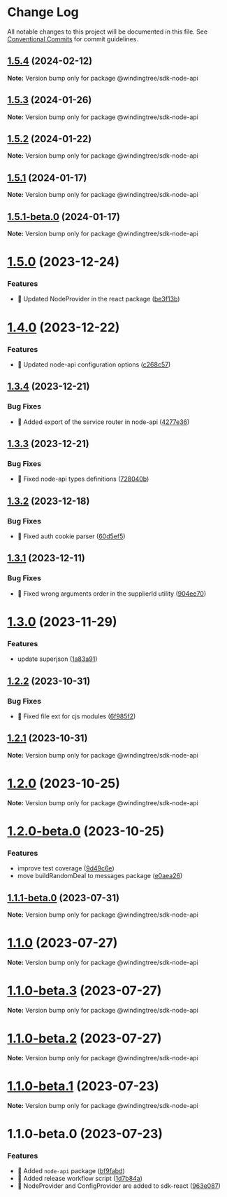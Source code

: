 # Change Log

All notable changes to this project will be documented in this file.
See [Conventional Commits](https://conventionalcommits.org) for commit guidelines.

## [1.5.4](https://github.com/windingtree/sdk/compare/@windingtree/sdk-node-api@1.5.3...@windingtree/sdk-node-api@1.5.4) (2024-02-12)

**Note:** Version bump only for package @windingtree/sdk-node-api

## [1.5.3](https://github.com/windingtree/sdk/compare/@windingtree/sdk-node-api@1.5.2...@windingtree/sdk-node-api@1.5.3) (2024-01-26)

**Note:** Version bump only for package @windingtree/sdk-node-api

## [1.5.2](https://github.com/windingtree/sdk/compare/@windingtree/sdk-node-api@1.5.1...@windingtree/sdk-node-api@1.5.2) (2024-01-22)

**Note:** Version bump only for package @windingtree/sdk-node-api

## [1.5.1](https://github.com/windingtree/sdk/compare/@windingtree/sdk-node-api@1.5.1-beta.0...@windingtree/sdk-node-api@1.5.1) (2024-01-17)

**Note:** Version bump only for package @windingtree/sdk-node-api

## [1.5.1-beta.0](https://github.com/windingtree/sdk/compare/@windingtree/sdk-node-api@1.5.0...@windingtree/sdk-node-api@1.5.1-beta.0) (2024-01-17)

**Note:** Version bump only for package @windingtree/sdk-node-api

# [1.5.0](https://github.com/windingtree/sdk/compare/@windingtree/sdk-node-api@1.4.0...@windingtree/sdk-node-api@1.5.0) (2023-12-24)

### Features

- 🎸 Updated NodeProvider in the react package ([be3f13b](https://github.com/windingtree/sdk/commit/be3f13b34a7323de9f0f9b5d08191e8221feeba2))

# [1.4.0](https://github.com/windingtree/sdk/compare/@windingtree/sdk-node-api@1.3.4...@windingtree/sdk-node-api@1.4.0) (2023-12-22)

### Features

- 🎸 Updated node-api configuration options ([c268c57](https://github.com/windingtree/sdk/commit/c268c57a1624a3a19d46c6693ae0cd5389505a63))

## [1.3.4](https://github.com/windingtree/sdk/compare/@windingtree/sdk-node-api@1.3.3...@windingtree/sdk-node-api@1.3.4) (2023-12-21)

### Bug Fixes

- 🐛 Added export of the service router in node-api ([4277e36](https://github.com/windingtree/sdk/commit/4277e3649ae1a22c062d934496c733a3244c0497))

## [1.3.3](https://github.com/windingtree/sdk/compare/@windingtree/sdk-node-api@1.3.2...@windingtree/sdk-node-api@1.3.3) (2023-12-21)

### Bug Fixes

- 🐛 Fixed node-api types definitions ([728040b](https://github.com/windingtree/sdk/commit/728040be50b959478c9826ce3848003ba9d8a48b))

## [1.3.2](https://github.com/windingtree/sdk/compare/@windingtree/sdk-node-api@1.3.1...@windingtree/sdk-node-api@1.3.2) (2023-12-18)

### Bug Fixes

- 🐛 Fixed auth cookie parser ([60d5ef5](https://github.com/windingtree/sdk/commit/60d5ef5f2a3c51fd34404fd800e416f1c6b16648))

## [1.3.1](https://github.com/windingtree/sdk/compare/@windingtree/sdk-node-api@1.3.0...@windingtree/sdk-node-api@1.3.1) (2023-12-11)

### Bug Fixes

- 🐛 Fixed wrong arguments order in the supplierId utility ([904ee70](https://github.com/windingtree/sdk/commit/904ee70f7e906b68ae01f86de7d08d956fbf7688))

# [1.3.0](https://github.com/windingtree/sdk/compare/@windingtree/sdk-node-api@1.2.2...@windingtree/sdk-node-api@1.3.0) (2023-11-29)

### Features

- update superjson ([1a83a91](https://github.com/windingtree/sdk/commit/1a83a91e8467c6cddbb15c67d08cbe30fb6d9633))

## [1.2.2](https://github.com/windingtree/sdk/compare/@windingtree/sdk-node-api@1.2.1...@windingtree/sdk-node-api@1.2.2) (2023-10-31)

### Bug Fixes

- 🐛 Fixed file ext for cjs modules ([6f985f2](https://github.com/windingtree/sdk/commit/6f985f2a6b076abdf145176d5036fe89267f2c5a))

## [1.2.1](https://github.com/windingtree/sdk/compare/@windingtree/sdk-node-api@1.2.0...@windingtree/sdk-node-api@1.2.1) (2023-10-31)

**Note:** Version bump only for package @windingtree/sdk-node-api

# [1.2.0](https://github.com/windingtree/sdk/compare/@windingtree/sdk-node-api@1.2.0-beta.0...@windingtree/sdk-node-api@1.2.0) (2023-10-25)

**Note:** Version bump only for package @windingtree/sdk-node-api

# [1.2.0-beta.0](https://github.com/windingtree/sdk/compare/@windingtree/sdk-node-api@1.1.1-beta.0...@windingtree/sdk-node-api@1.2.0-beta.0) (2023-10-25)

### Features

- improve test coverage ([9d49c6e](https://github.com/windingtree/sdk/commit/9d49c6e2e172cce2c6eb320a3f0e4b097d8e83a8))
- move buildRandomDeal to messages package ([e0aea26](https://github.com/windingtree/sdk/commit/e0aea265f62cd5ca91b259c6f683a596ceb3ddd4))

## [1.1.1-beta.0](https://github.com/windingtree/sdk/compare/@windingtree/sdk-node-api@1.1.0...@windingtree/sdk-node-api@1.1.1-beta.0) (2023-07-31)

**Note:** Version bump only for package @windingtree/sdk-node-api

# [1.1.0](https://github.com/windingtree/sdk/compare/@windingtree/sdk-node-api@1.1.0-beta.3...@windingtree/sdk-node-api@1.1.0) (2023-07-27)

**Note:** Version bump only for package @windingtree/sdk-node-api

# [1.1.0-beta.3](https://github.com/windingtree/sdk/compare/@windingtree/sdk-node-api@1.1.0-beta.2...@windingtree/sdk-node-api@1.1.0-beta.3) (2023-07-27)

**Note:** Version bump only for package @windingtree/sdk-node-api

# [1.1.0-beta.2](https://github.com/windingtree/sdk/compare/@windingtree/sdk-node-api@1.1.0-beta.1...@windingtree/sdk-node-api@1.1.0-beta.2) (2023-07-27)

**Note:** Version bump only for package @windingtree/sdk-node-api

# [1.1.0-beta.1](https://github.com/windingtree/sdk/compare/@windingtree/sdk-node-api@1.1.0-beta.0...@windingtree/sdk-node-api@1.1.0-beta.1) (2023-07-23)

**Note:** Version bump only for package @windingtree/sdk-node-api

# 1.1.0-beta.0 (2023-07-23)

### Features

- 🎸 Added `node-api` package ([bf9fabd](https://github.com/windingtree/sdk/commit/bf9fabdd9a1476c087c8308c2d46d2bfce6253d1))
- 🎸 Added release workflow script ([1d7b84a](https://github.com/windingtree/sdk/commit/1d7b84a3623848c449522c0bb2af2c5f114c8a0a))
- 🎸 NodeProvider and ConfigProvider are added to sdk-react ([963e087](https://github.com/windingtree/sdk/commit/963e0876dacd11c28610d31471fa0686634fc416))
